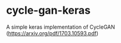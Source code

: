 # cycle-gan-keras

A simple keras implementation of CycleGAN (https://arxiv.org/pdf/1703.10593.pdf)
